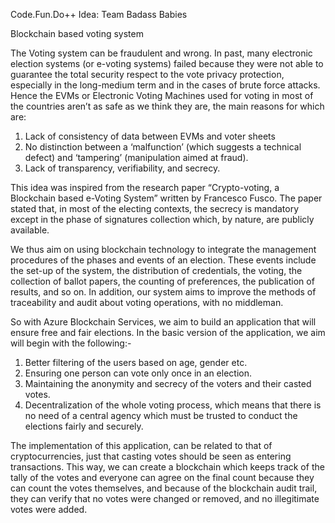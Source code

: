 Code.Fun.Do++ Idea: Team Badass Babies

Blockchain based voting system 

The Voting system can be fraudulent and wrong.  In past, many electronic election systems (or e-voting systems) failed because they were not able to guarantee the total security respect to the vote privacy protection, especially in the long-medium term and in the cases of brute force attacks. Hence the EVMs or Electronic Voting Machines used for voting in most of the countries aren’t as safe as we think they are, the main reasons for which are:
1. Lack of consistency of data between EVMs and voter sheets 
2. No distinction between a ‘malfunction’ (which suggests a technical defect) and ‘tampering’ (manipulation aimed at fraud).
3. Lack of transparency, verifiability, and secrecy.

This idea was inspired from the research paper “Crypto-voting, a Blockchain based e-Voting System” written by Francesco Fusco. The paper stated that, in most of the electing contexts, the secrecy is mandatory except in the phase of signatures collection which, by nature, are publicly available.

We thus aim on using blockchain technology to integrate the management procedures of the phases and events of an election. These events include the set-up of the system, the distribution of credentials, the voting, the collection of ballot papers, the counting of preferences, the publication of results, and so on. In addition, our system aims to improve the methods of traceability and audit about voting operations, with no middleman.

So with Azure Blockchain Services, we aim to build an application that will ensure free and fair elections. In the basic version of the application, we aim will begin with the following:-
1. Better filtering of the users based on age, gender etc.
2. Ensuring one person can vote only once in an election.
3. Maintaining the anonymity and secrecy of the voters and their casted votes.
4. Decentralization of the whole voting process, which means that there is no need of a central agency which must be trusted to conduct      the elections fairly and securely.

The implementation of this application, can be related to that of cryptocurrencies, just that casting votes should be seen as entering transactions. This way, we can create a blockchain which keeps track of the tally of the votes and everyone can agree on the final count because they can count the votes themselves, and because of the blockchain audit trail, they can verify that no votes were changed or removed, and no illegitimate votes were added.

